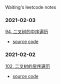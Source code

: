 Waiting's leetcode notes

### 2021-02-03
[94. 二叉树的中序遍历](https://leetcode-cn.com/problems/binary-tree-inorder-traversal/)
* [source code](https://github.com/weitingyuk/LeetCode-Notes-Waiting/blob/main/2020-02-03/InorderTraversal94.java)

### 2021-02-02
[102. 二叉树的层序遍历](https://leetcode-cn.com/problems/binary-tree-level-order-traversal/)
* [source code](https://github.com/weitingyuk/LeetCode-Notes-Waiting/blob/main/2020-02-02/LevelOrder102.java)
